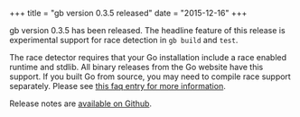 +++
title = "gb version 0.3.5 released"
date = "2015-12-16"
+++

gb version 0.3.5 has been released. The headline feature of this release is experimental support for race detection in `gb build` and `test`.

<!--more-->

The race detector requires that your Go installation include a race enabled runtime and stdlib.
All binary releases from the Go website have this support.
If you built Go from source, you may need to compile race support separately.
Please see [this faq entry for more information](http://getgb.io/faq/#missing-race-support).

Release notes are [available on Github](https://github.com/constabulary/gb/releases/tag/v0.3.5).
